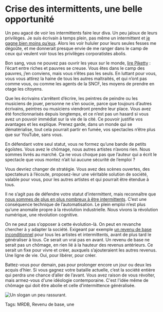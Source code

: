 # Crise des intermittents, une belle opportunité

Un peu agacé de voir les intermittents faire leur diva. Un peu jaloux de leurs privilèges. Je suis écrivain à temps plein, pas même un intermittent et [je gagne bien moins qu’eux](http://www.bfmtv.com/economie/combien-gagne-un-intermittent-spectacle-497974.html). Alors les voir hululer pour leurs seules fesses me dégoûte, et me donnerait presque envie de me ranger dans le camp de ceux qui veulent voir tous les privilèges corporatistes abolis.

Bon sang, vous ne pouvez pas ouvrir les yeux sur le monde, [lire Piketty](http://blog.tcrouzet.com/2014/06/11/piketty-excite-les-liberaux/) : l’écart entre riches et pauvres se creuse. Vous êtes dans le camp des pauvres, j’en conviens, mais vous n’êtes pas les seuls. En luttant pour vous, vous vous attirez la haine de tous les autres maltraités, et qui n’ont pas comme vous, ou comme les agents de la SNCF, les moyens de prendre en otage les citoyens.

Que les écrivains s’arrêtent d’écrire, les peintres de peindre ou les musiciens de jouer, personne ne s’en soucie, parce que toujours d’autres écrivains, peintres ou musiciens viendront prendre leur place. Vous avez été fonctionnarisés depuis longtemps, et ce n’est pas un hasard si vous avez un pouvoir immédiat sur la vie de la cité. Ce pouvoir justifie vos avantages et les explique. Prenez garde, dans un monde qui se dématérialise, tout cela pourrait partir en fumée, vos spectacles n’être plus que sur YouTube, sans vous.

En défendant votre seul statut, vous ne formez qu’une bande de petits égoïstes. Vous avez le chômage, nous autres artistes n’avons rien. Nous sommes livrés au marché. Ça ne vous choque pas que l’auteur qui a écrit le spectacle que vous montez n’ait lui aucune sécurité de l’emploi ?

Vous devriez changer de stratégie. Vous avez des scènes ouvertes, des spectateurs à l’écoute, proposez-leur une véritable solution de société, valable pour vous, pour les autres artistes et qui pourrait être étendue à tous.

Il ne s’agit pas de défendre votre statut d’intermittent, mais reconnaître que [nous sommes de plus en plus nombreux à être intermittents](http://blog.tcrouzet.com/2014/06/03/jai-un-travail-je-cherche-un-revenu-de-base/). C’est une conséquence technique de l’automatisation. Le plein emploi n’est plus qu’une anomalie propre à la révolution industrielle. Nous vivons la révolution numérique, une révolution cognitive.

On ne peut pas s’opposer à cette évolution-là. On peut en revanche chercher à y adapter la société. Exigeant par exemple [un revenu de base inconditionnel](http://blog.tcrouzet.com/tag/revenu-de-base/) pour tous les artistes et intermittents, avant de plus tard le généraliser à tous. Ce serait un vrai pas en avant. Un revenu de base ne serait pas un chômage, en rien lié à la hauteur des revenus antérieurs. Ce serait un fixe pour vivre et créer, auxquels s’ajouteraient les autres revenus. Une ligne de vie. Oui, pour libérer, pour créer.

Battez-vous pour demain, pas pour prolonger encore un jour ou deux les acquis d’hier. Si vous gagnez votre bataille actuelle, c’est la société entière qui perdra une chance d’aller de l’avant. Vous avez raison de vous révolter, mais armez-vous d'une idéologie contemporaine. C'est l'idée même de chômage qui doit être abolie et celle d'intermittence généralisée.

![Un slogan un peu rassurant.](http://blog.tcrouzet.comhttps://tcrouzet.com/images_tc/2014/06/intermittents_avignon-600x337.jpg)



Tags: MRDB, Revenu de base, une
